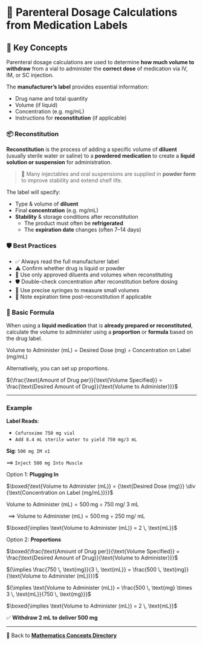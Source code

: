 # 🧪 Parenteral Dosage Calculations from Medication Labels

<!-- 
## Reference

Pharmacy Calculations, 6e; Morton Publishing | Chapter 24
-->

## 🔑 Key Concepts

Parenteral dosage calculations are used to determine **how much volume to withdraw** from a vial to administer the **correct dose** of medication via IV, IM, or SC injection.

The **manufacturer’s label** provides essential information:

- Drug name and total quantity
- Volume (if liquid)
- Concentration (e.g. mg/mL)
- Instructions for **reconstitution** (if applicable)

### 📦 Reconstitution

**Reconstitution** is the process of adding a specific volume of **diluent** (usually sterile water or saline) to a **powdered medication** to create a **liquid solution or suspension** for administration.

> 🚨 Many injectables and oral suspensions are supplied in **powder form** to improve stability and extend shelf life.

The label will specify:

- Type & volume of **diluent**
- Final **concentration** (e.g. mg/mL)
- **Stability** & storage conditions after reconstitution
  - The product must often be **refrigerated**
  - The **expiration date** changes (often 7–14 days)

### 🛡️ Best Practices

- ✅ Always read the full manufacturer label
- ⚠️ Confirm whether drug is liquid or powder
- 🧪 Use only approved diluents and volumes when reconstituting
- 🛡️ Double-check concentration after reconstitution before dosing
- 📏 Use precise syringes to measure small volumes
- 🧊 Note expiration time post-reconstitution if applicable

### 🧮 Basic Formula

When using a **liquid medication** that is **already prepared or reconstituted**, calculate the volume to administer using a **proportion** or **formula** based on the drug label.

${\text{Volume to Administer (mL)} = {\text{Desired Dose (mg)}} \div {\text{Concentration on Label (mg/mL)}}}$

Alternatively, you can set up proportions.

${\frac{\text{Amount of Drug per}}{\text{Volume Specified}} = \frac{\text{Desired Amount of Drug}}{\text{Volume to Administer}}}$

---

### Example

**Label Reads**:

- `Cefuroxime 750 mg vial`
- `Add 8.4 mL sterile water to yield 750 mg/3 mL`

**Sig**: `500 mg IM x1`

==> `Inject 500 mg Into Muscle`

Option 1: **Plugging In**

$\boxed{\text{Volume to Administer (mL)} = {\text{Desired Dose (mg)}} \div {\text{Concentration on Label (mg/mL)}}}$

${\text{Volume to Administer (mL)} = {500 \, \text{mg}} \div {\text{750 mg/ 3 mL}}}$

${\implies \text{Volume to Administer (mL)} = {500 \, \text{mg}} \div {\text{250 mg/ mL}}}$

$\boxed{\implies \text{Volume to Administer (mL)} = 2 \, \text{mL}}$

Option 2: **Proportions**

$\boxed{\frac{\text{Amount of Drug per}}{\text{Volume Specified}} = \frac{\text{Desired Amount of Drug}}{\text{Volume to Administer}}}$

${\implies \frac{750 \, \text{mg}}{3 \, \text{mL}} = \frac{500 \, \text{mg}}{\text{Volume to Administer (mL)}}}$

${\implies \text{Volume to Administer (mL)} = \frac{500 \, \text{mg} \times 3 \, \text{mL}}{750 \, \text{mg}}}$

$\boxed{\implies \text{Volume to Administer (mL)} = 2 \, \text{mL}}$

✅ **Withdraw 2 mL to deliver 500 mg**

---

🔗 Back to [**Mathematics Concepts Directory**](./readme.md)
